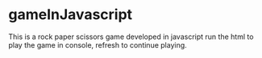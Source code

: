 # gameInJavascript
This is a rock paper scissors game developed in javascript run the html to play the game in console, refresh to continue playing.
